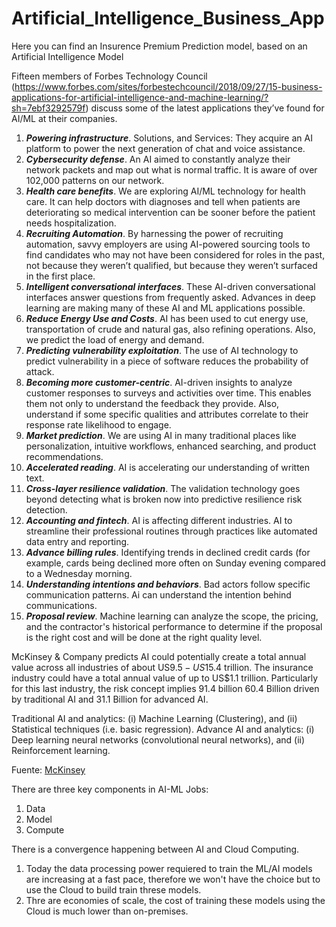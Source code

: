 # Artificial_Intelligence_Business_App
Here you can find an Insurence Premium Prediction model, based on an Artificial Intelligence Model

Fifteen members of Forbes Technology Council (https://www.forbes.com/sites/forbestechcouncil/2018/09/27/15-business-applications-for-artificial-intelligence-and-machine-learning/?sh=7ebf3292579f) discuss some of the latest applications they’ve found for AI/ML at their companies.

1. ***Powering infrastructure***. Solutions, and Services: They acquire an AI platform to power the next generation of chat and voice assistance.
2. ***Cybersecurity defense***. An AI aimed to constantly analyze their network packets and map out what is normal traffic. It is aware of over 102,000 patterns on our network.
3. ***Health care benefits***. We are exploring AI/ML technology for health care. It can help doctors with diagnoses and tell when patients are deteriorating so medical intervention can be sooner before the patient needs hospitalization.
4. ***Recruiting Automation***. By harnessing the power of recruiting automation, savvy employers are using AI-powered sourcing tools to find candidates who may not have been considered for roles in the past, not because they weren’t qualified, but because they weren’t surfaced in the first place.
5. ***Intelligent conversational interfaces***. These AI-driven conversational interfaces answer questions from frequently asked. Advances in deep learning are making many of these AI and ML applications possible.
6. ***Reduce Energy Use and Costs***. AI has been used to cut energy use, transportation of crude and natural gas, also refining operations. Also, we predict the load of energy and demand.
7. ***Predicting vulnerability exploitation***. The use of AI technology to predict vulnerability in a piece of software reduces the probability of attack.
8. ***Becoming more customer-centric***. AI-driven insights to analyze customer responses to surveys and activities over time. This enables them not only to understand the feedback they provide. Also, understand if some specific qualities and attributes correlate to their response rate likelihood to engage.
9. ***Market prediction***. We are using AI in many traditional places like personalization, intuitive workflows, enhanced searching, and product recommendations.
10. ***Accelerated reading***. AI is accelerating our understanding of written text.
11. ***Cross-layer resilience validation***. The validation technology goes beyond detecting what is broken now into predictive resilience risk detection.
12. ***Accounting and fintech***. AI is affecting different industries. AI to streamline their professional routines through practices like automated data entry and reporting.
13. ***Advance billing rules***. Identifying trends in declined credit cards (for example, cards being declined more often on Sunday evening compared to a Wednesday morning.
14. ***Understanding intentions and behaviors***. Bad actors follow specific communication patterns. Ai can understand the intention behind communications.
15. ***Proposal review***. Machine learning can analyze the scope, the pricing, and the contractor's historical performance to determine if the proposal is the right cost and will be done at the right quality level. 

McKinsey & Company predicts AI could potentially create a total annual value across all industries of about US$9.5 - US$15.4 trillion. The insurance industry could have a total annual value of up to US$1.1 trillion. Particularly for this last industry, the risk concept implies 91.4 billion 60.4 Billion driven by traditional AI and 31.1 Billion for advanced AI.

Traditional AI and analytics: (i) Machine Learning (Clustering), and (ii) Statistical techniques (i.e. basic regression). 
Advance AI and analytics: (i) Deep learning neural networks (convolutional neural networks), and (ii) Reinforcement learning.

Fuente: [McKinsey](https://www.mckinsey.com/capabilities/quantumblack/our-insights/the-executives-ai-playbook?page=industries/)


There are three key components in AI-ML Jobs: 

1. Data
2. Model
3. Compute

There is a convergence happening between AI and Cloud Computing.
1. Today the data processing power requiered to train the ML/AI models are increasing at a fast pace, therefore we won't have the choice but to use the Cloud to build train threse models.
2. Thre are economies of scale, the cost of training these models using the Cloud is much lower than on-premises.
